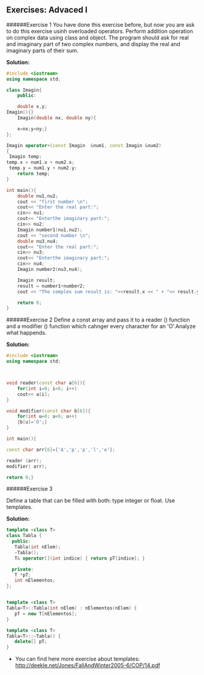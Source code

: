 ## Exercises: Advaced I

######Exercise 1
You have done this exercise before, but now you are ask to do this exercise usinh overloaded operators.
Perform addition operation on complex data using class and object. The program should ask for real and imaginary part of two complex numbers, and display the real and imaginary parts of their sum.

**Solution:**

```cpp
#include <iostream>
using namespace std;

class Imagin{
	public:

	double x,y;
Imagin(){}
	Imagin(double nx, double ny){

	x=nx;y=ny;}
};

Imagin operator+(const Imagin  &num1, const Imagin &num2)
{
 Imagin temp;
temp.x = num1.x + num2.x;
 temp.y = num1.y + num2.y;
    return temp;
}

int main(){
	double nu1,nu2;
	cout << "first number \n";
	cout<< "Enter the real part:";
	cin>> nu1;
	cout<< "Enterthe imaginary part:";
	cin>> nu2;
	Imagin number1(nu1,nu2);
	cout << "second number \n";
    double nu3,nu4;
	cout<< "Enter the real part:";
	cin>> nu3;
	cout<< "Enterthe imaginary part:";
	cin>> nu4;
	Imagin number2(nu3,nu4);

	Imagin result;
	result = number1+number2;
	cout << "The complex sum result is: "<<result.x << " + "<< result.y <<"i \n";

	return 0;
}
```

######Exercise 2
Define a const array and pass it to a reader () function and a modifier () function which cahnger every character for an 'O'.Analyze what happends.

**Solution:**
```cpp
#include <iostream>
using namespace std;



void reader(const char a[6]){
	for(int i=0; i<6; i++)
	cout<< a[i];
}

void modifier(const char b[6]){
	for(int u=0; u<6; u++)
	{b[u]='O';}
}

int main(){

const char arr[6]={'A','p','p','l','e'};

reader (arr);
modifier( arr);

return 0;}
```
######Exercise 3

Define a table that can be filled with both: type integer or float. Use templates.

**Solution:**
```cpp
template <class T>
class Tabla {
  public:
   Tabla(int nElem);
   ~Tabla();
   T& operator[](int indice) { return pT[indice]; }

  private:
   T *pT;
   int nElementos;
};


template <class T>
Tabla<T>::Tabla(int nElem) : nElementos(nElem) {
   pT = new T[nElementos];
}

template <class T>
Tabla<T>::~Tabla() {
   delete[] pT;
}
```


- You can find here more exercise about templates:
http://deekle.net/Jones/FallAndWinter2005-6/COP/14.pdf
